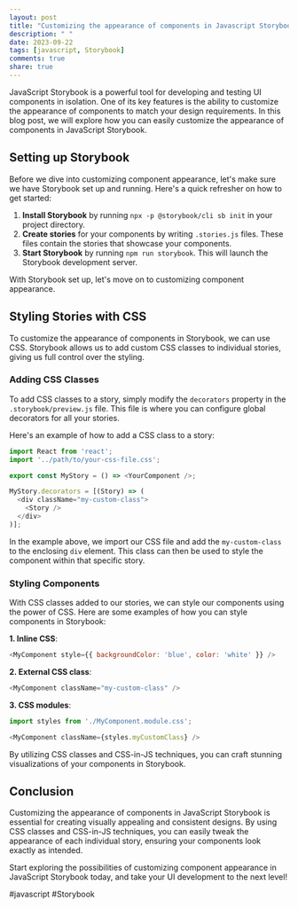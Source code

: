 ```yaml
---
layout: post
title: "Customizing the appearance of components in Javascript Storybook"
description: " "
date: 2023-09-22
tags: [javascript, Storybook]
comments: true
share: true
---
```


JavaScript Storybook is a powerful tool for developing and testing UI components in isolation. One of its key features is the ability to customize the appearance of components to match your design requirements. In this blog post, we will explore how you can easily customize the appearance of components in JavaScript Storybook.

## Setting up Storybook

Before we dive into customizing component appearance, let's make sure we have Storybook set up and running. Here's a quick refresher on how to get started:

1. **Install Storybook** by running `npx -p @storybook/cli sb init` in your project directory.
2. **Create stories** for your components by writing `.stories.js` files. These files contain the stories that showcase your components.
3. **Start Storybook** by running `npm run storybook`. This will launch the Storybook development server.

With Storybook set up, let's move on to customizing component appearance.

## Styling Stories with CSS

To customize the appearance of components in Storybook, we can use CSS. Storybook allows us to add custom CSS classes to individual stories, giving us full control over the styling.

### Adding CSS Classes

To add CSS classes to a story, simply modify the `decorators` property in the `.storybook/preview.js` file. This file is where you can configure global decorators for all your stories.

Here's an example of how to add a CSS class to a story:

```javascript
import React from 'react';
import '../path/to/your-css-file.css';

export const MyStory = () => <YourComponent />;

MyStory.decorators = [(Story) => (
  <div className="my-custom-class">
    <Story />
  </div>
)];
```

In the example above, we import our CSS file and add the `my-custom-class` to the enclosing `div` element. This class can then be used to style the component within that specific story.

### Styling Components

With CSS classes added to our stories, we can style our components using the power of CSS. Here are some examples of how you can style components in Storybook:

**1. Inline CSS**:
```javascript
<MyComponent style={{ backgroundColor: 'blue', color: 'white' }} />
```

**2. External CSS class**:
```javascript
<MyComponent className="my-custom-class" />
```

**3. CSS modules**:
```javascript
import styles from './MyComponent.module.css';

<MyComponent className={styles.myCustomClass} />
```

By utilizing CSS classes and CSS-in-JS techniques, you can craft stunning visualizations of your components in Storybook.

## Conclusion

Customizing the appearance of components in JavaScript Storybook is essential for creating visually appealing and consistent designs. By using CSS classes and CSS-in-JS techniques, you can easily tweak the appearance of each individual story, ensuring your components look exactly as intended.

Start exploring the possibilities of customizing component appearance in JavaScript Storybook today, and take your UI development to the next level!

#javascript #Storybook